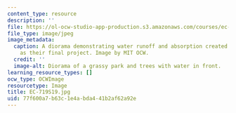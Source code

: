 ```yaml
---
content_type: resource
description: ''
file: https://ol-ocw-studio-app-production.s3.amazonaws.com/courses/ec-719-d-lab-water-climate-change-and-health-spring-2019/77f600a7b63c1e4abda441b2af62a92e_EC-719S19.jpg
file_type: image/jpeg
image_metadata:
  caption: A diorama demonstrating water runoff and absorption created by students
    as their final project. Image by MIT OCW.
  credit: ''
  image-alt: Diorama of a grassy park and trees with water in front.
learning_resource_types: []
ocw_type: OCWImage
resourcetype: Image
title: EC-719S19.jpg
uid: 77f600a7-b63c-1e4a-bda4-41b2af62a92e
---
```

